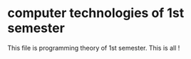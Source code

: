 # computer technologies of 1st semester

This file is programming theory of 1st semester. This is all !
